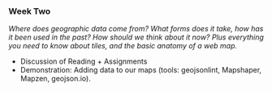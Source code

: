 ### Week Two 


*Where does geographic data come from? What forms does it take, how has it been used in the past? How should we think about it now? Plus everything you need to know about tiles, and the basic anatomy of a web map.*

- Discussion of Reading + Assignments
- Demonstration: Adding data to our maps (tools: geojsonlint, Mapshaper, Mapzen, geojson.io). 